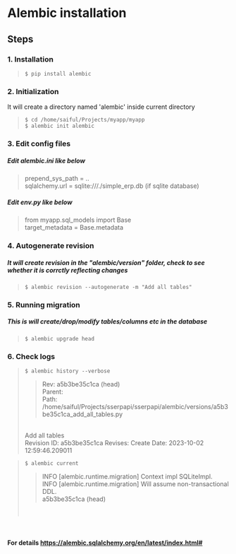 # Alembic installation
## Steps
### 1. Installation
>`$ pip install alembic`

### 2. Initialization
It will create a directory named 'alembic' inside current directory  
>`$ cd /home/saiful/Projects/myapp/myapp`  
>`$ alembic init alembic`

### 3. Edit config files
##### Edit alembic.ini like below  
>prepend_sys_path = ..  
>sqlalchemy.url = sqlite:///./simple_erp.db (if sqlite database)

##### Edit env.py like below  
>from myapp.sql_models import Base  
>target_metadata = Base.metadata

### 4. Autogenerate revision
##### It will create revision in the "alembic/version" folder, check to see whether it is corrctly reflecting changes  
>`$ alembic revision --autogenerate -m "Add all tables"`

### 5. Running migration
##### This is will create/drop/modify tables/columns etc in the database  
>`$ alembic upgrade head`  

### 6. Check logs 
>`$ alembic history --verbose` 
>>Rev: a5b3be35c1ca (head)  
>Parent: <base>  
>Path: /home/saiful/Projects/sserpapi/sserpapi/alembic/versions/a5b3be35c1ca_add_all_tables.py   
><br/>
>Add all tables 
><br/>   
>Revision ID: a5b3be35c1ca   
>Revises:     
>Create Date: 2023-10-02 12:59:46.209011  
><br/>

>`$ alembic current`
>>INFO  [alembic.runtime.migration] Context impl SQLiteImpl.  
>>INFO  [alembic.runtime.migration] Will assume non-transactional DDL.  
>>a5b3be35c1ca (head)  
><br/> 
  
<br/>

#### For details https://alembic.sqlalchemy.org/en/latest/index.html#